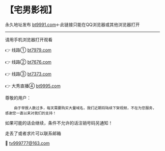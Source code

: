 # 【宅男影视】

永久地址发布 [bt9991.com](http://bt9991.com)←此链接只能在QQ浏览器或其他浏览器打开

-------------------------

请用手机浏览器打开观看

👉 线路① [bt7979.com](http://bt7979.com)

👉 线路② [bt7676.com](http://bt7676.com)

👉 线路③ [bt7373.com](http://bt7373.com)

👉 大秀直播④ [bt9995.com](http://cc.xianj.vip/app/index/qudao.html?uid=Mjgw)

尊敬的用户：

        由于举报人数过多，每天需要购买大量域名，我们近期将陆续下架视频，不在为您服务，感谢您一直以来对我们的支持！
如果可能的话会继续，条件不允许的话注销号码另通知！
   


走丢了或者求片可以联系邮箱

📧 tv999777@163.com
 
